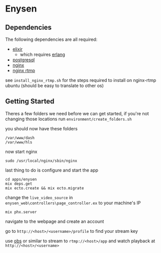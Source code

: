 # Enysen
## Dependencies
The following dependencies are all required:
- [elixir](https://elixir-lang.org/)
  - which requires [erlang](https://www.erlang.org/)
- [postgresql](https://www.postgresql.org/)
- [nginx](https://github.com/nginx/nginx.git)
- [nginx rtmp](https://github.com/arut/nginx-rtmp-module.git)

see `install_nginx_rtmp.sh` for the steps required to install on nginx-rtmp ubuntu (should be easy to translate to other os)

## Getting Started
Theres a few folders we need before we can get started, if you're not changing those locations run `environment/create_folders.sh`

you should now have these folders
```
/var/www/dash
/var/www/hls
```
now start nginx
```
sudo /usr/local/nginx/sbin/nginx
```
last thing to do is configure and start the app
```
cd apps/enysen
mix deps.get
mix ecto.create && mix ecto.migrate
```
change the `live_video_source` in `enysen_web\controllers\page_controller.ex` to your machine's IP
```
mix phx.server
```
navigate to the webpage and create an account

go to `http://<host>/<username>/profile` to find your stream key

use [obs](https://obsproject.com/) or similar to stream to `rtmp://<host>/app` and watch playback at `http://<host>/<username>`